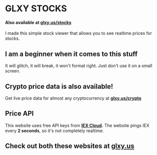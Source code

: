 # GLXY STOCKS

#### Also available at **[glxy.us/stocks](glxy.us/stocks)**

I made this simple stock viewer that allows you to see realtime prices for stocks.

## I am a beginner when it comes to this stuff
It will glitch, it will break, it won't format right. Just don't use it on a small screen.

## Crypto price data is also available!
Get live price data for almost any cryptocurrency at **[glxy.us/crypto](glxy.us/crypto)**

## Price API
This website uses free API keys from **[IEX Cloud](https://iexcloud.io).**
The website pings IEX every **2 seconds**, so it's not completely realtime.

## Check out both these websites at **[glxy.us](glxy.us)**
